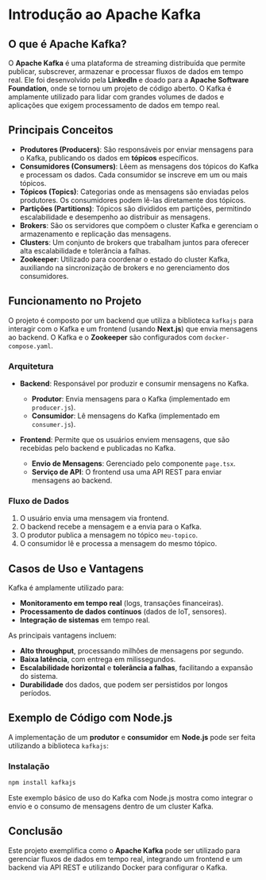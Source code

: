 # Introdução ao Apache Kafka

## O que é Apache Kafka?

O **Apache Kafka** é uma plataforma de streaming distribuída que permite publicar, subscrever, armazenar e processar fluxos de dados em tempo real. Ele foi desenvolvido pela **LinkedIn** e doado para a **Apache Software Foundation**, onde se tornou um projeto de código aberto. O Kafka é amplamente utilizado para lidar com grandes volumes de dados e aplicações que exigem processamento de dados em tempo real.

## Principais Conceitos

- **Produtores (Producers)**: São responsáveis por enviar mensagens para o Kafka, publicando os dados em **tópicos** específicos.
- **Consumidores (Consumers)**: Lêem as mensagens dos tópicos do Kafka e processam os dados. Cada consumidor se inscreve em um ou mais tópicos.
- **Tópicos (Topics)**: Categorias onde as mensagens são enviadas pelos produtores. Os consumidores podem lê-las diretamente dos tópicos.
- **Partições (Partitions)**: Tópicos são divididos em partições, permitindo escalabilidade e desempenho ao distribuir as mensagens.
- **Brokers**: São os servidores que compõem o cluster Kafka e gerenciam o armazenamento e replicação das mensagens.
- **Clusters**: Um conjunto de brokers que trabalham juntos para oferecer alta escalabilidade e tolerância a falhas.
- **Zookeeper**: Utilizado para coordenar o estado do cluster Kafka, auxiliando na sincronização de brokers e no gerenciamento dos consumidores.

## Funcionamento no Projeto

O projeto é composto por um backend que utiliza a biblioteca `kafkajs` para interagir com o Kafka e um frontend (usando **Next.js**) que envia mensagens ao backend. O Kafka e o **Zookeeper** são configurados com `docker-compose.yaml`.

### Arquitetura

- **Backend**: Responsável por produzir e consumir mensagens no Kafka.
  - **Produtor**: Envia mensagens para o Kafka (implementado em `producer.js`).
  - **Consumidor**: Lê mensagens do Kafka (implementado em `consumer.js`).
  
- **Frontend**: Permite que os usuários enviem mensagens, que são recebidas pelo backend e publicadas no Kafka.
  - **Envio de Mensagens**: Gerenciado pelo componente `page.tsx`.
  - **Serviço de API**: O frontend usa uma API REST para enviar mensagens ao backend.

### Fluxo de Dados

1. O usuário envia uma mensagem via frontend.
2. O backend recebe a mensagem e a envia para o Kafka.
3. O produtor publica a mensagem no tópico `meu-topico`.
4. O consumidor lê e processa a mensagem do mesmo tópico.

## Casos de Uso e Vantagens

Kafka é amplamente utilizado para:
- **Monitoramento em tempo real** (logs, transações financeiras).
- **Processamento de dados contínuos** (dados de IoT, sensores).
- **Integração de sistemas** em tempo real.

As principais vantagens incluem:
- **Alto throughput**, processando milhões de mensagens por segundo.
- **Baixa latência**, com entrega em milissegundos.
- **Escalabilidade horizontal** e **tolerância a falhas**, facilitando a expansão do sistema.
- **Durabilidade** dos dados, que podem ser persistidos por longos períodos.

## Exemplo de Código com Node.js

A implementação de um **produtor** e **consumidor** em **Node.js** pode ser feita utilizando a biblioteca `kafkajs`:

### Instalação

```bash
npm install kafkajs
```

Este exemplo básico de uso do Kafka com Node.js mostra como integrar o envio e o consumo de mensagens dentro de um cluster Kafka.

## Conclusão

Este projeto exemplifica como o **Apache Kafka** pode ser utilizado para gerenciar fluxos de dados em tempo real, integrando um frontend e um backend via API REST e utilizando Docker para configurar o Kafka.
